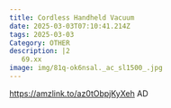 ```yaml
---
title: Cordless Handheld Vacuum
date: 2025-03-03T07:10:41.214Z
tags: 2025-03-03
Category: OTHER
description: |2
   69.xx
image: img/81q-ok6nsal._ac_sl1500_.jpg
---
```

https://amzlink.to/az0tObpjKyXeh
AD